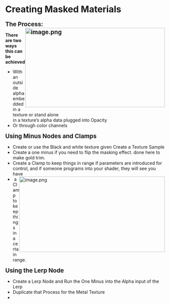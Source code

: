 # Creating Masked Materials

<p><span style="font-size: 14pt;"><strong>The Process:<img style="float: right;" src="https://vertexschool.instructure.com/courses/311/files/19598/preview?verifier=vE8MFQzAjXwd8wrSMlB3ALoFFLlIhSGjMFJFvuzx" alt="image.png" width="441" height="251" data-api-endpoint="https://vertexschool.instructure.com/api/v1/courses/311/files/19598" data-api-returntype="File"></strong></span></p>
<p><strong>There are two ways this can be achieved</strong></p>
<ul>
<li>With an outside alpha embedded in a texture or stand alone<br>in a texture’s alpha data plugged into Opacity</li>
<li>Or through color channels</li>
</ul>
<p><strong><span style="font-size: 14pt;">Using Minus Nodes and Clamps</span></strong></p>
<ul>
<li>Create or use the Black and white texture given Create a Texture Sample</li>
<li>Create a one minus if you need to flip the masking effect. done here to make gold trim.</li>
<li>Create a Clamp to keep things in range if parameters are introduced for control, and if someone programs into your shader, they will see you have</li>
<li><img style="float: right;" src="https://vertexschool.instructure.com/courses/311/files/19599/preview?verifier=31srSyBCp5Tev6jDIsJvbRKI45MwB3t6lArxDoN9" alt="image.png" width="460" height="239" data-api-endpoint="https://vertexschool.instructure.com/api/v1/courses/311/files/19599" data-api-returntype="File">&nbsp;a Clamp to keep things in a certain range.</li>
</ul>
<p><strong><span style="font-size: 14pt;">Using the Lerp Node</span></strong></p>
<ul>
<li>Create a Lerp Node and Run the One Minus into the Alpha input of the Lerp</li>
<li>Duplicate that Process for the Metal Texture</li>
<li></li>
</ul>
<p>&nbsp;</p>
<p>&nbsp;</p>